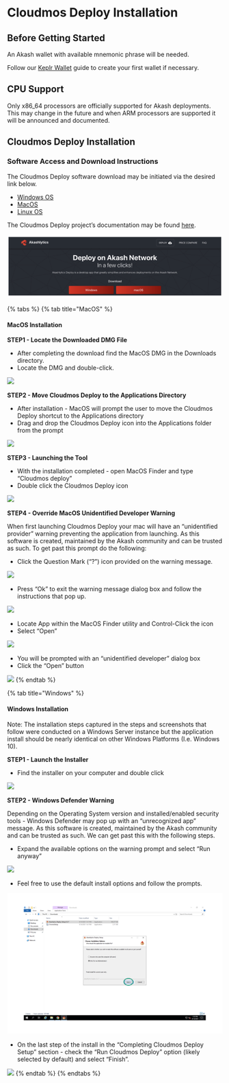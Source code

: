 # Cloudmos Deploy Installation

## **Before Getting Started**

An Akash wallet with available mnemonic phrase will be needed.

Follow our [Keplr Wallet](../../token/keplr.md) guide to create your first wallet if necessary.

## CPU Support

Only x86\_64 processors are officially supported for Akash deployments. This may change in the future and when ARM processors are supported it will be announced and documented.

## **Cloudmos Deploy Installation**

### **Software Access and Download Instructions**

The Cloudmos Deploy software download may be initiated via the desired link below.

* [Windows OS](https://github.com/maxmaxlabs/cloudmos-deploy/releases/download/v0.16.1/Cloudmos-Deploy-0.16.1.exe)
* [MacOS](https://github.com/maxmaxlabs/cloudmos-deploy/releases/download/v0.16.1/Cloudmos-Deploy-0.16.1.dmg)
* [Linux OS](https://github.com/maxmaxlabs/cloudmos-deploy/releases/download/v0.16.1/Cloudmos-Deploy-0.16.1.AppImage)

The Cloudmos Deploy project’s documentation may be found [here](https://cloudmos.io/cloud-deploy).

![](../../.gitbook/assets/AkashlyticsDownloadScreen.png)

{% tabs %}
{% tab title="MacOS" %}
#### MacOS Installation

**STEP1 - Locate the Downloaded DMG File**

* After completing the download find the MacOS DMG in the Downloads directory.
* Locate the DMG and double-click.

![](https://files.gitbook.com/v0/b/gitbook-x-prod.appspot.com/o/spaces%2F-LrNFlfuifzmQ\_NMKu9C-887967055%2Fuploads%2FJ4Gme2vGJERzhsmkBuVO%2FMacOSDMGScreen.png?alt=media\&token=4aa671ae-4a58-4cd3-b9af-6a07b166bdaa)

**STEP2 - Move Cloudmos Deploy to the Applications Directory**

* After installation - MacOS will prompt the user to move the Cloudmos Deploy shortcut to the Applications directory
* Drag and drop the Cloudmos Deploy icon into the Applications folder from the prompt

![](https://files.gitbook.com/v0/b/gitbook-x-prod.appspot.com/o/spaces%2F-LrNFlfuifzmQ\_NMKu9C-887967055%2Fuploads%2FFqQtQMGB0mpwBFXUEl9U%2FMacOSDrapToApp.png?alt=media\&token=52846cd2-2f21-4185-bb29-36b0e49724e8)

**STEP3 - Launching the Tool**

* With the installation completed - open MacOS Finder and type “Cloudmos deploy”
* Double click the Cloudmos Deploy icon

![](https://files.gitbook.com/v0/b/gitbook-x-prod.appspot.com/o/spaces%2F-LrNFlfuifzmQ\_NMKu9C-887967055%2Fuploads%2Fb1ffi1K08QEnaubHV71P%2FakashlyticsLaunch.png?alt=media\&token=474d2a3d-242d-437d-8948-a12764222245)

**STEP4 - Override MacOS Unidentified Developer Warning**

When first launching Cloudmos Deploy your mac will have an “unidentified provider” warning preventing the application from launching. As this software is created, maintained by the Akash community and can be trusted as such. To get past this prompt do the following:

* Click the Question Mark (“?”) icon provided on the warning message.

![](https://files.gitbook.com/v0/b/gitbook-x-prod.appspot.com/o/spaces%2F-LrNFlfuifzmQ\_NMKu9C-887967055%2Fuploads%2FKwpv6Dp8WUCVMokLDCyt%2FMacOSISecurityWarn.png?alt=media\&token=18ff0470-68a5-472e-add3-abe7f6cd1c61)

* Press “Ok” to exit the warning message dialog box and follow the instructions that pop up.

![](https://files.gitbook.com/v0/b/gitbook-x-prod.appspot.com/o/spaces%2F-LrNFlfuifzmQ\_NMKu9C-887967055%2Fuploads%2FPwQlye61jPV7Aqnv0V3s%2FmacOSOverride.png?alt=media\&token=42022160-a110-4f9d-97ea-d3b42376106a)

* Locate App within the MacOS Finder utility and Control-Click the icon
* Select “Open”

![](https://files.gitbook.com/v0/b/gitbook-x-prod.appspot.com/o/spaces%2F-LrNFlfuifzmQ\_NMKu9C-887967055%2Fuploads%2FreT3OWEdRQgR6UaH75h2%2FmacOSFileOpen.png?alt=media\&token=3cf8a54f-1570-4ed8-b8c4-79926ec311b1)

* You will be prompted with an “unidentified developer” dialog box
* Click the “Open” button

![](https://files.gitbook.com/v0/b/gitbook-x-prod.appspot.com/o/spaces%2F-LrNFlfuifzmQ\_NMKu9C-887967055%2Fuploads%2FUDYHUjXHwMEHRzlJt50z%2FmacOSFileOpen2.png?alt=media\&token=37c21329-e3d0-469f-b13c-1254313bcf3b)
{% endtab %}

{% tab title="Windows" %}
#### Windows Installation

Note: The installation steps captured in the steps and screenshots that follow were conducted on a Windows Server instance but the application install should be nearly identical on other Windows Platforms (I.e. Windows 10).

**STEP1 - Launch the Installer**

* Find the installer on your computer and double click

![](https://files.gitbook.com/v0/b/gitbook-x-prod.appspot.com/o/spaces%2F-LrNFlfuifzmQ\_NMKu9C-887967055%2Fuploads%2FgtUrfHAgQwcNWRf4UsFL%2FakashlyticsWindowsExplorer.png?alt=media\&token=3e370cc9-e874-419d-811d-52bd5a3ac0fb)

**STEP2 - Windows Defender Warning**

Depending on the Operating System version and installed/enabled security tools - Windows Defender may pop up with an “unrecognized app” message. As this software is created, maintained by the Akash community and can be trusted as such. We can get past this with the following steps.

* Expand the available options on the warning prompt and select “Run anyway”

![](https://files.gitbook.com/v0/b/gitbook-x-prod.appspot.com/o/spaces%2F-LrNFlfuifzmQ\_NMKu9C-887967055%2Fuploads%2FHpBJNK2n8JgNCnbzes9Z%2FakashlyticsWindowsDefender.png?alt=media\&token=30f87a14-5764-4c62-b081-df0f8e3aceb7)

* Feel free to use the default install options and follow the prompts.

![](<../../.gitbook/assets/akashlticsWindowsInstall (1).png>)

* On the last step of the install in the “Completing Cloudmos Deploy Setup” section - check the “Run Cloudmos Deploy” option (likely selected by default) and select “Finish”.

![](https://files.gitbook.com/v0/b/gitbook-x-prod.appspot.com/o/spaces%2F-LrNFlfuifzmQ\_NMKu9C-887967055%2Fuploads%2FBwQw101cy7r7Rm1QK9Oc%2FakashlyticsWindowsInstallFinalStep.png?alt=media\&token=91ee9b99-32b1-467b-9f78-9f1703566f4d)
{% endtab %}
{% endtabs %}
